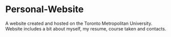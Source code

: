 # Personal-Website
A website created and hosted on the Toronto Metropolitan University. Website includes a bit about myself, my resume, course taken and contacts.

